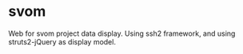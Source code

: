 svom
====
Web for svom project data display.
Using ssh2 framework, and using struts2-jQuery as display model.
